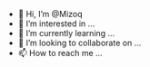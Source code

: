 - 👋 Hi, I’m @Mizoq
- 👀 I’m interested in ...
- 🌱 I’m currently learning ...
- 💞️ I’m looking to collaborate on ...
- 📫 How to reach me ...

<!---
Mizoq/Mizoq is a ✨ special ✨ repository because its `README.md` (this file) appears on your GitHub profile.
You can click the Preview link to take a look at your changes.
--->
